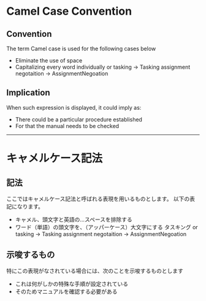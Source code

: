 Camel Case Convention
=====

Convention
-----
The term Camel case is used for the following cases below

- Eliminate the use of space
- Capitalizing every word individually or tasking -> Tasking
assignment negotaition -> AssignmentNegoation


Implication
-----
When such expression is displayed, it could imply as:
- There could be a particular procedure established
- For that the manual needs to be checked

------------

キャメルケース記法
=====

記法
-----
ここではキャメルケース記法と呼ばれる表現を用いるものとします。
以下の表記になります。
- キャメル、頭文字と英語の…スペースを排除する
- ワード（単語）の頭文字を、（アッパーケース）大文字にする
タスキング or tasking -> Tasking
assignment negotaition -> AssignmentNegoation


示唆するもの
-----
特にこの表現がなされている場合には、次のことを示唆するものとします
- これは何がしかの特殊な手順が設定されている
- そのためマニュアルを確認する必要がある
 
